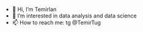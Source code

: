 - 👋 Hi, I’m Temirlan 
- 👀 I’m interested in data analysis and data science
- 📫 How to reach me: tg @TemirTug

<!---
TemirTug/TemirTug is a ✨ special ✨ repository because its `README.md` (this file) appears on your GitHub profile.
You can click the Preview link to take a look at your changes.
--->
